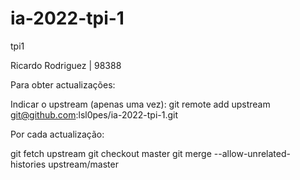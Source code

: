 # ia-2022-tpi-1
tpi1

Ricardo Rodriguez | 98388

Para obter actualizações:

Indicar o upstream (apenas uma vez):
git remote add upstream git@github.com:lsl0pes/ia-2022-tpi-1.git

Por cada actualização:

git fetch upstream
git checkout master
git merge --allow-unrelated-histories upstream/master

